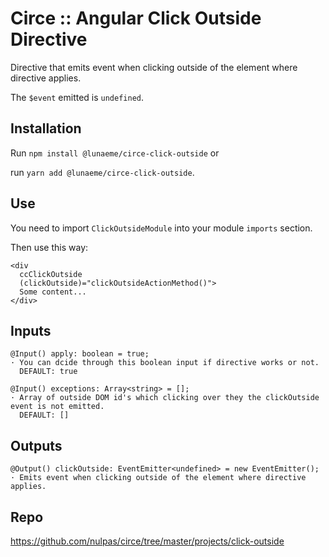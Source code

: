 # Circe :: Angular Click Outside Directive

Directive that emits event when clicking outside of the element where directive applies.

The `$event` emitted is `undefined`.

## Installation

Run `npm install @lunaeme/circe-click-outside` or

run `yarn add @lunaeme/circe-click-outside`.

## Use

You need to import `ClickOutsideModule` into your module `imports` section.

Then use this way:

```
<div
  ccClickOutside
  (clickOutside)="clickOutsideActionMethod()">
  Some content...
</div>
```

## Inputs

```
@Input() apply: boolean = true;
· You can dcide through this boolean input if directive works or not.
  DEFAULT: true 

@Input() exceptions: Array<string> = [];
· Array of outside DOM id's which clicking over they the clickOutside event is not emitted.
  DEFAULT: []
```

## Outputs

```
@Output() clickOutside: EventEmitter<undefined> = new EventEmitter();
· Emits event when clicking outside of the element where directive applies.
```

## Repo

<https://github.com/nulpas/circe/tree/master/projects/click-outside>
